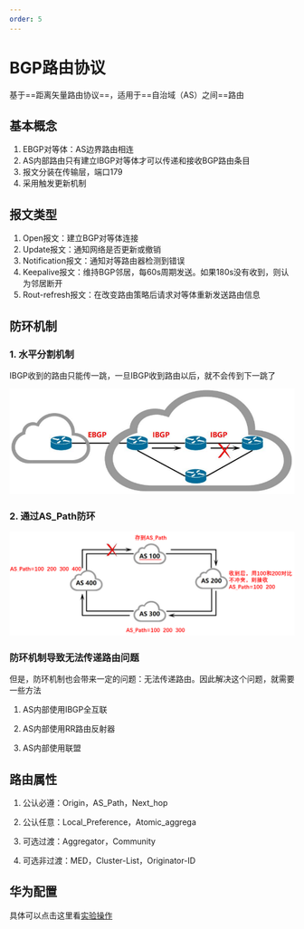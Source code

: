 ```yaml
---
order: 5
---
```


# BGP路由协议

基于==距离矢量路由协议==，适用于==自治域（AS）之间==路由

## 基本概念

1. EBGP对等体：AS边界路由相连
2. AS内部路由只有建立IBGP对等体才可以传递和接收BGP路由条目
3. 报文分装在传输层，端口179
4. 采用触发更新机制

## 报文类型

1. Open报文：建立BGP对等体连接
2. Update报文：通知网络是否更新或撤销
3. Notification报文：通知对等路由器检测到错误
4. Keepalive报文：维持BGP邻居，每60s周期发送。如果180s没有收到，则认为邻居断开
5. Rout-refresh报文：在改变路由策略后请求对等体重新发送路由信息

## 防环机制

### 1. 水平分割机制

IBGP收到的路由只能传一跳，一旦IBGP收到路由以后，就不会传到下一跳了

![水平分割机制](md_img/image-20241107223920221.png)

### 2. 通过AS_Path防环

![AS_Path防环机制](md_img/image-20241107224841778.png)

### 防环机制导致无法传递路由问题

但是，防环机制也会带来一定的问题：无法传递路由。因此解决这个问题，就需要一些方法

1. AS内部使用IBGP全互联

2. AS内部使用RR路由反射器

3. AS内部使用联盟

## 路由属性

1. 公认必遵：Origin，AS_Path，Next_hop 

2. 公认任意：Local_Preference，Atomic_aggrega 

3. 可选过渡：Aggregator，Community 

4. 可选非过渡：MED，Cluster-List，Originator-ID

## 华为配置

具体可以点击这里看[实验操作](../../huawei/十一、BGP路由协议配置.md)